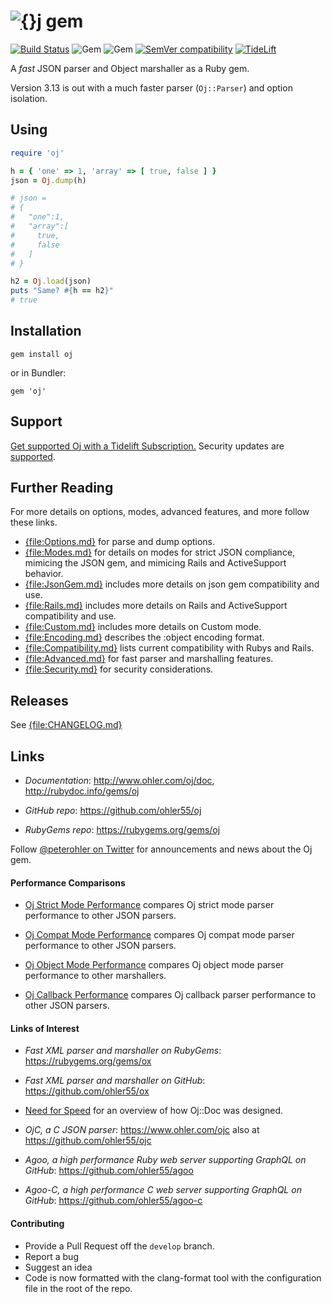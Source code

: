 # [![{}j](http://www.ohler.com/dev/images/oj_comet_64.svg)](http://www.ohler.com/oj) gem

[![Build Status](https://img.shields.io/github/workflow/status/ohler55/oj/CI?logo=github)](https://github.com/ohler55/oj/actions/workflows/CI.yml)
![Gem](https://img.shields.io/gem/v/oj.svg)
![Gem](https://img.shields.io/gem/dt/oj.svg)
[![SemVer compatibility](https://api.dependabot.com/badges/compatibility_score?dependency-name=oj&package-manager=bundler&version-scheme=semver)](https://dependabot.com/compatibility-score.html?dependency-name=oj&package-manager=bundler&version-scheme=semver)
[![TideLift](https://tidelift.com/badges/github/ohler55/oj)](https://tidelift.com/subscription/pkg/rubygems-oj?utm_source=rubygems-oj&utm_medium=referral&utm_campaign=readme)

A *fast* JSON parser and Object marshaller as a Ruby gem.

Version 3.13 is out with a much faster parser (`Oj::Parser`) and option isolation.

## Using

```ruby
require 'oj'

h = { 'one' => 1, 'array' => [ true, false ] }
json = Oj.dump(h)

# json =
# {
#   "one":1,
#   "array":[
#     true,
#     false
#   ]
# }

h2 = Oj.load(json)
puts "Same? #{h == h2}"
# true
```

## Installation
```
gem install oj
```

or in Bundler:

```
gem 'oj'
```

## Support

[Get supported Oj with a Tidelift Subscription.](https://tidelift.com/subscription/pkg/rubygems-oj?utm_source=rubygems-oj&utm_medium=referral&utm_campaign=readme) Security updates are [supported](https://tidelift.com/security).

## Further Reading

For more details on options, modes, advanced features, and more follow these
links.

 - [{file:Options.md}](pages/Options.md) for parse and dump options.
 - [{file:Modes.md}](pages/Modes.md) for details on modes for strict JSON compliance, mimicing the JSON gem, and mimicing Rails and ActiveSupport behavior.
 - [{file:JsonGem.md}](pages/JsonGem.md) includes more details on json gem compatibility and use.
 - [{file:Rails.md}](pages/Rails.md) includes more details on Rails and ActiveSupport compatibility and use.
 - [{file:Custom.md}](pages/Custom.md) includes more details on Custom mode.
 - [{file:Encoding.md}](pages/Encoding.md) describes the :object encoding format.
 - [{file:Compatibility.md}](pages/Compatibility.md) lists current compatibility with Rubys and Rails.
 - [{file:Advanced.md}](pages/Advanced.md) for fast parser and marshalling features.
 - [{file:Security.md}](pages/Security.md) for security considerations.

## Releases

See [{file:CHANGELOG.md}](CHANGELOG.md)

## Links

- *Documentation*: http://www.ohler.com/oj/doc, http://rubydoc.info/gems/oj

- *GitHub* *repo*: https://github.com/ohler55/oj

- *RubyGems* *repo*: https://rubygems.org/gems/oj

Follow [@peterohler on Twitter](http://twitter.com/peterohler) for announcements and news about the Oj gem.

#### Performance Comparisons

 - [Oj Strict Mode Performance](http://www.ohler.com/dev/oj_misc/performance_strict.html) compares Oj strict mode parser performance to other JSON parsers.

 - [Oj Compat Mode Performance](http://www.ohler.com/dev/oj_misc/performance_compat.html) compares Oj compat mode parser performance to other JSON parsers.

 - [Oj Object Mode Performance](http://www.ohler.com/dev/oj_misc/performance_object.html) compares Oj object mode parser performance to other marshallers.

 - [Oj Callback Performance](http://www.ohler.com/dev/oj_misc/performance_callback.html) compares Oj callback parser performance to other JSON parsers.

#### Links of Interest

 - *Fast XML parser and marshaller on RubyGems*: https://rubygems.org/gems/ox

 - *Fast XML parser and marshaller on GitHub*: https://github.com/ohler55/ox

 - [Need for Speed](http://www.ohler.com/dev/need_for_speed/need_for_speed.html) for an overview of how Oj::Doc was designed.

 - *OjC, a C JSON parser*: https://www.ohler.com/ojc also at https://github.com/ohler55/ojc

 - *Agoo, a high performance Ruby web server supporting GraphQL on GitHub*: https://github.com/ohler55/agoo

 - *Agoo-C, a high performance C web server supporting GraphQL on GitHub*: https://github.com/ohler55/agoo-c

#### Contributing

+ Provide a Pull Request off the `develop` branch.
+ Report a bug
+ Suggest an idea
+ Code is now formatted with the clang-format tool with the configuration file in the root of the repo.

